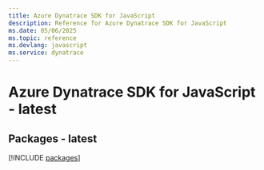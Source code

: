 ```yaml
---
title: Azure Dynatrace SDK for JavaScript
description: Reference for Azure Dynatrace SDK for JavaScript
ms.date: 05/06/2025
ms.topic: reference
ms.devlang: javascript
ms.service: dynatrace
---
```

# Azure Dynatrace SDK for JavaScript - latest
## Packages - latest
[!INCLUDE [packages](dynatrace-index.md)]